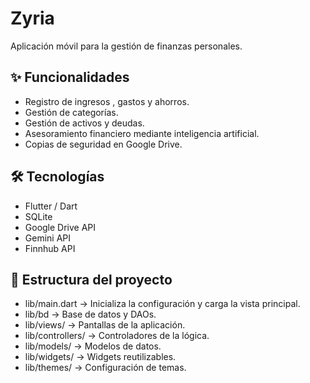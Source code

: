 # Zyria

Aplicación móvil para la gestión de finanzas personales.  

## ✨ Funcionalidades
- Registro de ingresos , gastos y ahorros.
- Gestión de categorías.
- Gestión de activos y deudas.
- Asesoramiento financiero mediante inteligencia artificial.
- Copias de seguridad en Google Drive.

## 🛠 Tecnologías
- Flutter / Dart
- SQLite
- Google Drive API
- Gemini API
- Finnhub API

## 📂 Estructura del proyecto

- lib/main.dart → Inicializa la configuración y carga la vista principal.
- lib/bd → Base de datos y DAOs.
- lib/views/ → Pantallas de la aplicación.
- lib/controllers/ → Controladores de la lógica.
- lib/models/ → Modelos de datos.
- lib/widgets/ → Widgets reutilizables.
- lib/themes/ → Configuración de temas.
